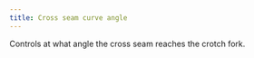 ```yaml
---
title: Cross seam curve angle
---
```


Controls at what angle the cross seam reaches the crotch fork.
